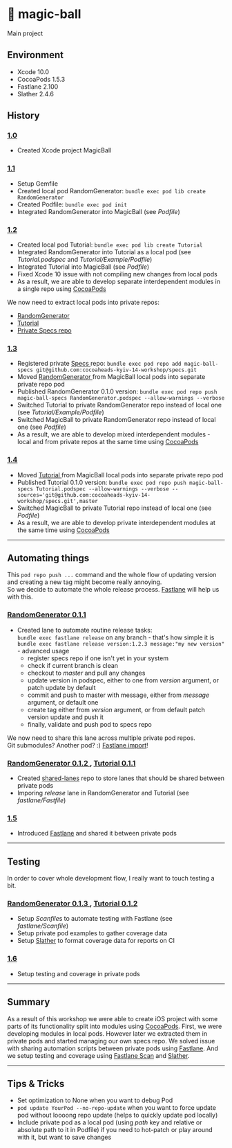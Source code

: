 # 🔮 magic-ball
Main project

## Environment

- Xcode 10.0
- CocoaPods 1.5.3
- Fastlane 2.100
- Slather 2.4.6

## History

### [ 1.0 ](../../releases/1.0)
- Created Xcode project MagicBall

### [ 1.1 ](../../releases/1.1)
- Setup Gemfile
- Created local pod RandomGenerator: `bundle exec pod lib create RandomGenerator`
- Created Podfile: `bundle exec pod init`
- Integrated RandomGenerator into MagicBall (see *Podfile*)

### [ 1.2 ](../../releases/1.2)
- Created local pod Tutorial: `bundle exec pod lib create Tutorial`
- Integrated RandomGenerator into Tutorial as a local pod (see *Tutorial.podspec* and *Tutorial/Example/Podfile*)
- Integrated Tutorial into MagicBall (see *Podfile*)
- Fixed Xcode 10 issue with not compiling new changes from local pods
- As a result, we are able to develop separate interdependent modules in a single repo using [CocoaPods](https://cocoapods.org)

We now need to extract local pods into private repos:

- [ RandomGenerator ](https://github.com/cocoaheads-kyiv-14-workshop/random-generator)
- [ Tutorial ](https://github.com/cocoaheads-kyiv-14-workshop/tutorial)
- [ Private Specs repo ](https://github.com/cocoaheads-kyiv-14-workshop/specs)

### [ 1.3 ](../../releases/1.3)
- Registered private [ Specs ](https://github.com/cocoaheads-kyiv-14-workshop/specs) repo: `bundle exec pod repo add magic-ball-specs git@github.com:cocoaheads-kyiv-14-workshop/specs.git`
- Moved [ RandomGenerator ](https://github.com/cocoaheads-kyiv-14-workshop/random-generator) from MagicBall local pods into separate private repo pod
- Published RandomGenerator 0.1.0 version: `bundle exec pod repo push magic-ball-specs RandomGenerator.podspec --allow-warnings --verbose`
- Switched Tutorial to private RandomGenerator repo instead of local one (see *Tutorial/Example/Podfile*)
- Switched MagicBall to private RandomGenerator repo instead of local one (see *Podfile*)
- As a result, we are able to develop mixed interdependent modules - local and from private repos at the same time using [CocoaPods](https://cocoapods.org)

### [ 1.4 ](../../releases/1.4)
- Moved [ Tutorial ](https://github.com/cocoaheads-kyiv-14-workshop/tutorial) from MagicBall local pods into separate private repo pod
- Published Tutorial 0.1.0 version: `bundle exec pod repo push magic-ball-specs Tutorial.podspec --allow-warnings --verbose --sources='git@github.com:cocoaheads-kyiv-14-workshop/specs.git',master`
- Switched MagicBall to private Tutorial repo instead of local one (see *Podfile*)
- As a result, we are able to develop private interdependent modules at the same time using [CocoaPods](https://cocoapods.org)

---

## Automating things

This `pod repo push ...` command and the whole flow of updating version and creating a new tag might become really annoying.    
So we decide to automate the whole release process. [Fastlane](https://fastlane.tools) will help us with this.

### [ RandomGenerator 0.1.1 ](https://github.com/cocoaheads-kyiv-14-workshop/random-generator/releases/0.1.1)

- Created lane to automate routine release tasks:    
  `bundle exec fastlane release` on any branch - that's how simple it is    
  `bundle exec fastlane release version:1.2.3 message:"my new version"` - advanced usage
  - register specs repo if one isn't yet in your system
  - check if current branch is clean
  - checkout to *master* and pull any changes
  - update version in podspec, either to one from *version* argument, or patch update by default
  - commit and push to master with message, either from *message* argument, or default one
  - create tag either from  *version* argument, or from default patch version update and push it
  - finally, validate and push pod to specs repo

We now need to share this lane across multiple private pod repos.    
Git submodules? Another pod? :) [Fastlane import](https://docs.fastlane.tools/advanced/Fastfile/#importing-another-fastfile)!

### [ RandomGenerator 0.1.2 ](https://github.com/cocoaheads-kyiv-14-workshop/random-generator/releases/0.1.2), [ Tutorial 0.1.1 ](https://github.com/cocoaheads-kyiv-14-workshop/tutorial/releases/0.1.1)
- Created [shared-lanes](https://github.com/cocoaheads-kyiv-14-workshop/shared-lanes) repo to store lanes that should be shared between private pods
- Imporing *release* lane in RandomGenerator and Tutorial (see *fastlane/Fastfile*)

### [ 1.5 ](../../releases/1.5)

- Introduced [Fastlane](https://fastlane.tools) and shared it between private pods

---

## Testing

In order to cover whole development flow, I really want to touch testing a bit.

### [ RandomGenerator 0.1.3 ](https://github.com/cocoaheads-kyiv-14-workshop/random-generator/releases/0.1.3), [ Tutorial 0.1.2 ](https://github.com/cocoaheads-kyiv-14-workshop/tutorial/releases/0.1.2)

- Setup *Scanfile*s to automate testing with Fastlane (see *fastlane/Scanfile*)
- Setup private pod examples to gather coverage data
- Setup [Slather](https://github.com/SlatherOrg/slather) to format coverage data for reports on CI

### [ 1.6 ](../../releases/1.6)

- Setup testing and coverage in private pods

---

## Summary

As a result of this workshop we were able to create iOS project with some parts of its functionality split into modules using [CocoaPods](https://cocoapods.org). First, we were developing modules in local pods. However later we extracted them in private pods and started managing our own specs repo. We solved issue with sharing automation scripts between private pods using [Fastlane](https://docs.fastlane.tools). And we setup testing and coverage using [Fastlane Scan](https://docs.fastlane.tools/actions/scan/) and [Slather](https://github.com/SlatherOrg/slather).

---

## Tips & Tricks

- Set optimization to None when you want to debug Pod
- `pod update YourPod --no-repo-update` when you want to force update pod without loooong repo update (helps to quickly update pod locally)
- Include private pod as a local pod (using *path* key and relative or absolute path to it in Podfile) if you need to hot-patch or play around with it, but want to save changes

